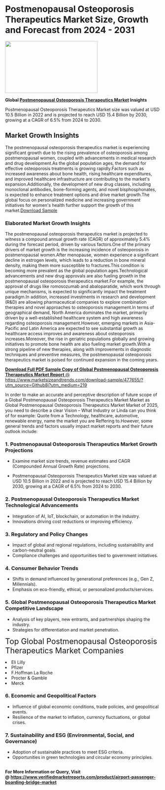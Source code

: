 <H1>Postmenopausal Osteoporosis Therapeutics Market Size, Growth and Forecast from 2024 - 2031</H1><img class="aligncenter size-medium wp-image-584254" src="https://thirdeyenews.in/wp-content/uploads/2024/09/Global-Market-Research-300x168.jpeg" alt="" width="300" height="168" /><p><strong>Global&nbsp;<a href="https://www.marketsizeandtrends.com/download-sample/477655/?utm_source=Github8j?utm_medium=219">Postmenopausal Osteoporosis Therapeutics Market</a> Insights</strong></p><p>Postmenopausal Osteoporosis Therapeutics Market size was valued at USD 10.5 Billion in 2022 and is projected to reach USD 15.4 Billion by 2030, growing at a CAGR of 6.5% from 2024 to 2030.</p><p><h2>Market Growth Insights</h2> The postmenopausal osteoporosis therapeutics market is experiencing significant growth due to the rising prevalence of osteoporosis among postmenopausal women, coupled with advancements in medical research and drug development.As the global population ages, the demand for effective osteoporosis treatments is growing rapidly.Factors such as increased awareness about bone health, rising healthcare expenditures, and improved healthcare infrastructure are contributing to the market's expansion.Additionally, the development of new drug classes, including monoclonal antibodies, bone-forming agents, and novel bisphosphonates, is expected to enhance treatment options and drive market growth.The global focus on personalized medicine and increasing government initiatives for women's health further support the growth of this market.<a href="sample-download-link">Download Sample</a> <h3>Elaborated Market Growth Insights</h3> The postmenopausal osteoporosis therapeutics market is projected to witness a compound annual growth rate (CAGR) of approximately 5.4% during the forecast period, driven by various factors.One of the primary drivers of market growth is the increasing incidence of osteoporosis in postmenopausal women.After menopause, women experience a significant decline in estrogen levels, which leads to a reduction in bone mineral density, making them more susceptible to fractures.This condition is becoming more prevalent as the global population ages.Technological advancements and new drug approvals are also fueling growth in the postmenopausal osteoporosis therapeutics market.For example, the approval of drugs like romosozumab and abaloparatide, which work through unique mechanisms, is expected to significantly impact the treatment paradigm.In addition, increased investments in research and development (R&D) are allowing pharmaceutical companies to explore combination therapies and novel approaches to osteoporosis management.In terms of geographical demand, North America dominates the market, primarily driven by a well-established healthcare system and high awareness regarding osteoporosis management.However, emerging markets in Asia-Pacific and Latin America are expected to see substantial growth as healthcare access improves and awareness about osteoporosis increases.Moreover, the rise in geriatric populations globally and growing initiatives to promote bone health are also fueling market growth.With a strong pipeline of new therapies, along with improvements in diagnostic techniques and preventive measures, the postmenopausal osteoporosis therapeutics market is poised for continued expansion in the coming years.<a href="full-report-link"></p><p><span class=""><strong>Download Full PDF Sample Copy of Global Postmenopausal Osteoporosis Therapeutics Market Report</strong> @ <a href="https://www.marketsizeandtrends.com/download-sample/477655/?utm_source=Github8j?utm_medium=219" target="_blank">https://www.marketsizeandtrends.com/download-sample/477655/?utm_source=Github8j?utm_medium=219</a></span></p><p>In order to make an accurate and perceptive description of future scope of a Global&nbsp;Postmenopausal Osteoporosis Therapeutics Market Market as Global&nbsp;Postmenopausal Osteoporosis Therapeutics Market Market of 2025, you need to describe a clear Vision &ndash; What Industry or Linda can you think of for example: Quote from a Technology, healthcare, automotive, renewable energy, name the market you are Reffering to.However, some general trends and factors usually impact market reports and their future outlook include:</p><h3>1.&nbsp;<strong>Postmenopausal Osteoporosis Therapeutics Market Growth Projections</strong></h3><ul><li>Examine market size trends, revenue estimates and CAGR (Compounded Annual Growth Rate) projections.</li><li><p>Postmenopausal Osteoporosis Therapeutics Market size was valued at USD 10.5 Billion in 2022 and is projected to reach USD 15.4 Billion by 2030, growing at a CAGR of 6.5% from 2024 to 2030.</p></li></ul><h3>2.&nbsp;<strong>Postmenopausal Osteoporosis Therapeutics Market Technological Advancements</strong></h3><ul><li>Integration of AI, IoT, blockchain, or automation in the industry.</li><li>Innovations driving cost reductions or improving efficiency.</li></ul><h3>3.&nbsp;<strong>Regulatory and Policy Changes</strong></h3><ul><li>Impact of global and regional regulations, including sustainability and carbon-neutral goals.</li><li>Compliance challenges and opportunities tied to government initiatives.</li></ul><h3>4.&nbsp;<strong>Consumer Behavior Trends</strong></h3><ul><li>Shifts in demand influenced by generational preferences (e.g., Gen Z, Millennials).</li><li>Emphasis on eco-friendly, ethical, or personalized products/services.</li></ul><h3>5.&nbsp;<strong>Global Postmenopausal Osteoporosis Therapeutics Market Competitive Landscape</strong></h3><ul><li>Analysis of key players, new entrants, and partnerships shaping the industry.</li><li>Strategies for differentiation and market penetration.</li></ul><p data-pm-slice="1 1 []"><span style="color: inherit; font-family: inherit; font-size: 25px;">Top Global Postmenopausal Osteoporosis Therapeutics Market Companies</span></p><div class="" data-test-id=""><p><li>Eli Lilly</li><li> Pfizer</li><li> F.Hoffman La Roche</li><li> Procter & Gamble</li><li> Merck</li></p></div><h3>6.&nbsp;<strong>Economic and Geopolitical Factors</strong></h3><ul><li>Influence of global economic conditions, trade policies, and geopolitical events.</li><li>Resilience of the market to inflation, currency fluctuations, or global crises.</li></ul><h3>7.&nbsp;<strong>Sustainability and ESG (Environmental, Social, and Governance)</strong></h3><ul><li>Adoption of sustainable practices to meet ESG criteria.</li><li>Opportunities in green technologies and circular economy principles.</li></ul><h2><strong style="font-size: 14px;">For More Information or Query, Visit @&nbsp;</strong><a style="background-color: #ffffff; font-size: 14px;" href="https://www.marketsizeandtrends.com/report/postmenopausal-osteoporosis-therapeutics-market/" target="_blank">https://www.verifiedmarketreports.com/product/airport-passenger-boarding-bridge-market</a></h2>